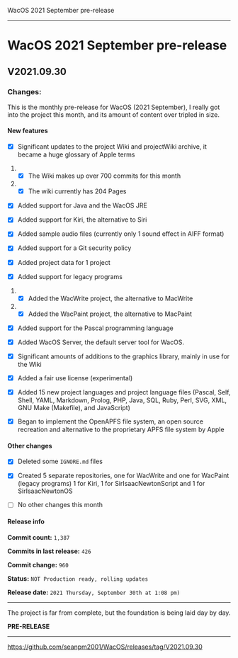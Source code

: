 WacOS 2021 September pre-release

***

# WacOS 2021 September pre-release

## V2021.09.30

### Changes:

This is the monthly pre-release for WacOS (2021 September), I really got into the project this month, and its amount of content over tripled in size.

#### New features

- [x] Significant updates to the project Wiki and projectWiki archive, it became a huge glossary of Apple terms

1. - [x] The Wiki makes up over 700 commits for this month

2. - [x] The wiki currently has 204 Pages

- [x] Added support for Java and the WacOS JRE

- [x] Added support for Kiri, the alternative to Siri

- [x] Added sample audio files (currently only 1 sound effect in AIFF format)

- [x] Added support for a Git security policy

- [x] Added project data for 1 project

- [x] Added support for legacy programs

1. - [x] Added the WacWrite project, the alternative to MacWrite

2. - [x] Added the WacPaint project, the alternative to MacPaint

- [x] Added support for the Pascal programming language

- [x] Added WacOS Server, the default server tool for WacOS.

- [x] Significant amounts of additions to the graphics library, mainly in use for the Wiki

- [x] Added a fair use license (experimental)

- [x] Added 15 new project languages and project language files (Pascal, Self, Shell, YAML, Markdown, Prolog, PHP, Java, SQL, Ruby, Perl, SVG, XML, GNU Make (Makefile), and JavaScript)

- [x] Began to implement the OpenAPFS file system, an open source recreation and alternative to the proprietary APFS file system by Apple

#### Other changes

- [x] Deleted some `IGNORE.md` files

- [x] Created 5 separate repositories, one for WacWrite and one for WacPaint (legacy programs) 1 for Kiri, 1 for SirIsaacNewtonScript and 1 for SirIsaacNewtonOS 

- [ ] No other changes this month

#### Release info

**Commit count:** `1,387`

**Commits in last release:** `426`

**Commit change:** `960`

**Status:** `NOT Production ready, rolling updates`

**Release date:** `2021 Thursday, September 30th at 1:08 pm)`

***

The project is far from complete, but the foundation is being laid day by day.

**PRE-RELEASE**

***

https://github.com/seanpm2001/WacOS/releases/tag/V2021.09.30


